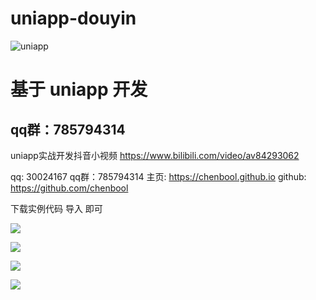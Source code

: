 # uniapp-douyin

![uniapp](https://img-cdn-qiniu.dcloud.net.cn/uniapp/doc/uniapp4@2x.png) 

基于 uniapp 开发
===============

## qq群：785794314


uniapp实战开发抖音小视频
https://www.bilibili.com/video/av84293062


qq: 30024167
qq群：785794314
主页: https://chenbool.github.io
github: https://github.com/chenbool

下载实例代码 导入 即可

![](https://img.cdn.aliyun.dcloud.net.cn/stream/plugin_screens/584c2330-3b68-11ea-a0d5-678249d7b223_0.png?v=1579513852) 

![](https://img.cdn.aliyun.dcloud.net.cn/stream/plugin_screens/584c2330-3b68-11ea-a0d5-678249d7b223_1.png?v=1579513852) 

![](https://img.cdn.aliyun.dcloud.net.cn/stream/plugin_screens/584c2330-3b68-11ea-a0d5-678249d7b223_2.png?v=1579513852) 

![](https://img.cdn.aliyun.dcloud.net.cn/stream/plugin_screens/584c2330-3b68-11ea-a0d5-678249d7b223_3.png?v=1579513852) 
